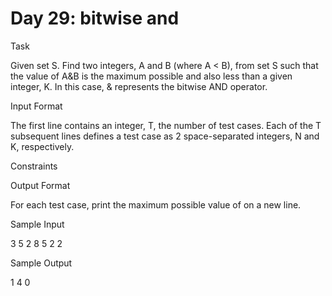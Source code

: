 # Day 29: bitwise and

Task 

Given set S. Find two integers, A and B (where A < B), from set S such that the value of A&B is the maximum possible and also less than a given integer, K. In this case,  & represents the bitwise AND operator.

Input Format

The first line contains an integer, T, the number of test cases. 
Each of the T subsequent lines defines a test case as 2 space-separated integers, N and K, respectively.

Constraints

Output Format

For each test case, print the maximum possible value of  on a new line.

Sample Input

3
5 2
8 5
2 2

Sample Output

1
4
0